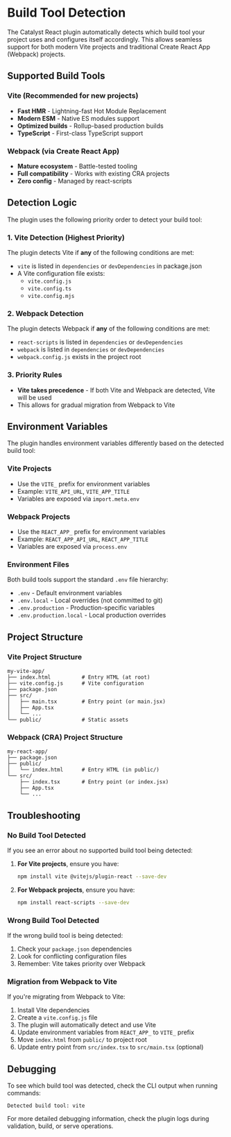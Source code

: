 # Build Tool Detection

The Catalyst React plugin automatically detects which build tool your project uses and configures itself accordingly. This allows seamless support for both modern Vite projects and traditional Create React App (Webpack) projects.

## Supported Build Tools

### Vite (Recommended for new projects)
- **Fast HMR** - Lightning-fast Hot Module Replacement
- **Modern ESM** - Native ES modules support
- **Optimized builds** - Rollup-based production builds
- **TypeScript** - First-class TypeScript support

### Webpack (via Create React App)
- **Mature ecosystem** - Battle-tested tooling
- **Full compatibility** - Works with existing CRA projects
- **Zero config** - Managed by react-scripts

## Detection Logic

The plugin uses the following priority order to detect your build tool:

### 1. Vite Detection (Highest Priority)
The plugin detects Vite if **any** of the following conditions are met:
- `vite` is listed in `dependencies` or `devDependencies` in package.json
- A Vite configuration file exists:
  - `vite.config.js`
  - `vite.config.ts`
  - `vite.config.mjs`

### 2. Webpack Detection
The plugin detects Webpack if **any** of the following conditions are met:
- `react-scripts` is listed in `dependencies` or `devDependencies`
- `webpack` is listed in `dependencies` or `devDependencies`
- `webpack.config.js` exists in the project root

### 3. Priority Rules
- **Vite takes precedence** - If both Vite and Webpack are detected, Vite will be used
- This allows for gradual migration from Webpack to Vite

## Environment Variables

The plugin handles environment variables differently based on the detected build tool:

### Vite Projects
- Use the `VITE_` prefix for environment variables
- Example: `VITE_API_URL`, `VITE_APP_TITLE`
- Variables are exposed via `import.meta.env`

### Webpack Projects
- Use the `REACT_APP_` prefix for environment variables
- Example: `REACT_APP_API_URL`, `REACT_APP_TITLE`
- Variables are exposed via `process.env`

### Environment Files
Both build tools support the standard `.env` file hierarchy:
- `.env` - Default environment variables
- `.env.local` - Local overrides (not committed to git)
- `.env.production` - Production-specific variables
- `.env.production.local` - Local production overrides

## Project Structure

### Vite Project Structure
```
my-vite-app/
├── index.html          # Entry HTML (at root)
├── vite.config.js      # Vite configuration
├── package.json
├── src/
│   ├── main.tsx        # Entry point (or main.jsx)
│   ├── App.tsx
│   └── ...
└── public/             # Static assets
```

### Webpack (CRA) Project Structure
```
my-react-app/
├── package.json
├── public/
│   └── index.html      # Entry HTML (in public/)
└── src/
    ├── index.tsx       # Entry point (or index.jsx)
    ├── App.tsx
    └── ...
```

## Troubleshooting

### No Build Tool Detected
If you see an error about no supported build tool being detected:

1. **For Vite projects**, ensure you have:
   ```bash
   npm install vite @vitejs/plugin-react --save-dev
   ```

2. **For Webpack projects**, ensure you have:
   ```bash
   npm install react-scripts --save-dev
   ```

### Wrong Build Tool Detected
If the wrong build tool is being detected:

1. Check your `package.json` dependencies
2. Look for conflicting configuration files
3. Remember: Vite takes priority over Webpack

### Migration from Webpack to Vite
If you're migrating from Webpack to Vite:

1. Install Vite dependencies
2. Create a `vite.config.js` file
3. The plugin will automatically detect and use Vite
4. Update environment variables from `REACT_APP_` to `VITE_` prefix
5. Move `index.html` from `public/` to project root
6. Update entry point from `src/index.tsx` to `src/main.tsx` (optional)

## Debugging

To see which build tool was detected, check the CLI output when running commands:
```
Detected build tool: vite
```

For more detailed debugging information, check the plugin logs during validation, build, or serve operations.
